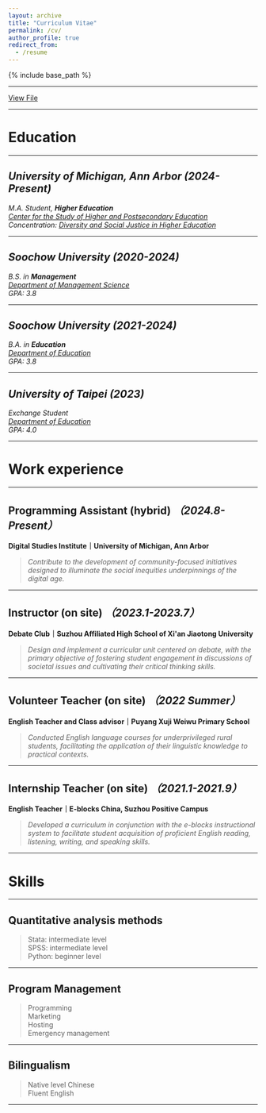```yaml
---
layout: archive
title: "Curriculum Vitae"
permalink: /cv/
author_profile: true
redirect_from:
  - /resume
---
```


{% include base_path %}

---
[View File](../assets/CV.pdf)

---

Education
======
---
## _University of Michigan, Ann Arbor (2024-Present)_

_M.A. Student, **Higher Education**  
[Center for the Study of Higher and Postsecondary Education](https://marsal.umich.edu/academics-admissions/cshpe)  
Concentration: [Diversity and Social Justice in Higher Education](https://marsal.umich.edu/academics-admissions/degrees/masters/diversity-and-social-justice-higher-education)_

---

## _Soochow University (2020-2024)_

_B.S. in **Management**  
[Department of Management Science](https://eng.suda.edu.cn/Academics/Schools/201712/c4cca464-33ac-45a0-8e08-d81a3dde41c2.html)  
GPA: 3.8_

---

## _Soochow University (2021-2024)_

_B.A. in **Education**  
[Department of Education](https://eng.suda.edu.cn/Academics/Schools/201712/c45ed936-72e5-490a-9288-0dc03acc1a83.html)  
GPA: 3.8_

---

## _University of Taipei (2023)_

_Exchange Student  
[Department of Education](https://edu.utaipei.edu.tw/index.php?Lang=en)  
GPA: 4.0_

---

Work experience
======
---
## Programming Assistant (hybrid)  _（2024.8-Present）_

**Digital Studies Institute｜University of Michigan, Ann Arbor**

> _Contribute to the development of community-focused initiatives designed to illuminate the social inequities underpinnings of the digital age._

---

## Instructor (on site)  _（2023.1-2023.7）_

**Debate Club｜Suzhou Affiliated High School of Xi'an Jiaotong University**

> _Design and implement a curricular unit centered on debate, with the primary objective of fostering student engagement in discussions of societal issues and cultivating their critical thinking skills._

---

## Volunteer Teacher (on site)  _（2022 Summer）_

**English Teacher and Class advisor｜Puyang Xuji Weiwu Primary School**

> _Conducted English language courses for underprivileged rural students, facilitating the application of their linguistic knowledge to practical contexts._

---

## Internship Teacher (on site)  _（2021.1-2021.9）_

**English Teacher｜E-blocks China, Suzhou Positive Campus**

> _Developed a curriculum in conjunction with the e-blocks instructional system to facilitate student acquisition of proficient English reading, listening, writing, and speaking skills._

---
  
Skills
======
---
## Quantitative analysis methods
> Stata: intermediate level  
> SPSS: intermediate level  
> Python: beginner level

---

## Program Management
> Programming  
> Marketing  
> Hosting  
> Emergency management

---

## Bilingualism
> Native level Chinese  
> Fluent English

---
